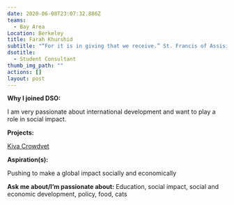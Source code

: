 ```yaml
---
date: 2020-06-08T23:07:32.886Z
teams:
  - Bay Area
Location: Berkeley
title: Farah Khurshid
subtitle: "“For it is in giving that we receive.” St. Francis of Assisi "
dsotitle:
  - Student Consultant
thumb_img_path: ""
actions: []
layout: post
---
```

**Why I joined DSO:**

I am very passionate about international development and want to play a role in social impact.

**Projects:**

[Kiva Crowdvet](https://www.crowdvet.org/)

**Aspiration(s):**

Pushing to make a global impact socially and economically

**Ask me about/I’m passionate about:** Education, social impact, social and economic development, policy, food, cats
